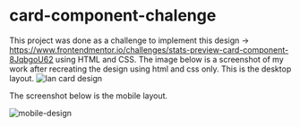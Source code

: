# card-component-chalenge
This project was done as a challenge to implement this design -> https://www.frontendmentor.io/challenges/stats-preview-card-component-8JqbgoU62  using HTML and CSS. The image below is a screenshot of my work after recreating the design using html and css only. This is the desktop layout.
![Ian card design](https://user-images.githubusercontent.com/50831617/150518658-5f932ddc-93a7-4924-b36b-8057ca814c9b.png)

The screenshot below is the mobile layout.

![mobile-design](https://user-images.githubusercontent.com/50831617/150666454-90520df2-4c27-4c4b-b0e1-ad539108d13b.png)

